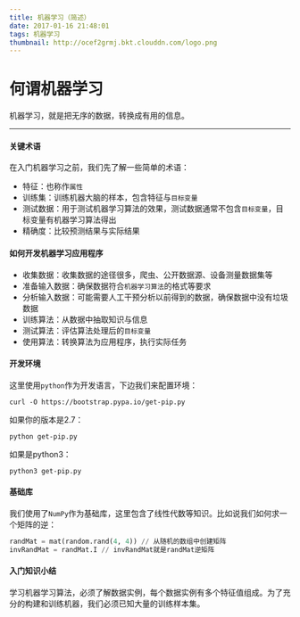 ```yaml
---
title: 机器学习（简述）
date: 2017-01-16 21:48:01
tags: 机器学习
thumbnail: http://ocef2grmj.bkt.clouddn.com/logo.png
---
```


# 何谓机器学习

机器学习，就是把无序的数据，转换成有用的信息。

------

#### 关键术语

在入门机器学习之前，我们先了解一些简单的术语：

- 特征：也称作`属性`
- 训练集：训练机器大脑的样本，包含特征与`目标变量`
- 测试数据：用于测试机器学习算法的效果，测试数据通常不包含`目标变量`，目标变量有机器学习算法得出
- 精确度：比较预测结果与实际结果

<!-- more -->

#### 如何开发机器学习应用程序

- 收集数据：收集数据的途径很多，爬虫、公开数据源、设备测量数据集等
- 准备输入数据：确保数据符合`机器学习算法`的格式等要求
- 分析输入数据：可能需要人工干预分析以前得到的数据，确保数据中没有垃圾数据
- 训练算法：从数据中抽取知识与信息
- 测试算法：评估算法处理后的`目标变量`
- 使用算法：转换算法为应用程序，执行实际任务

#### 开发环境

这里使用`python`作为开发语言，下边我们来配置环境：

```shell
curl -O https://bootstrap.pypa.io/get-pip.py
```

如果你的版本是2.7：

```shell
python get-pip.py
```

如果是python3：

```shell
python3 get-pip.py
```

#### 基础库

我们使用了`NumPy`作为基础库，这里包含了线性代数等知识。比如说我们如何求一个矩阵的逆：

```python
randMat = mat(random.rand(4, 4)) // 从随机的数组中创建矩阵
invRandMat = randMat.I // invRandMat就是randMat逆矩阵
```

#### 入门知识小结

学习机器学习算法，必须了解数据实例，每个数据实例有多个特征值组成。为了充分的构建和训练机器，我们必须已知大量的训练样本集。